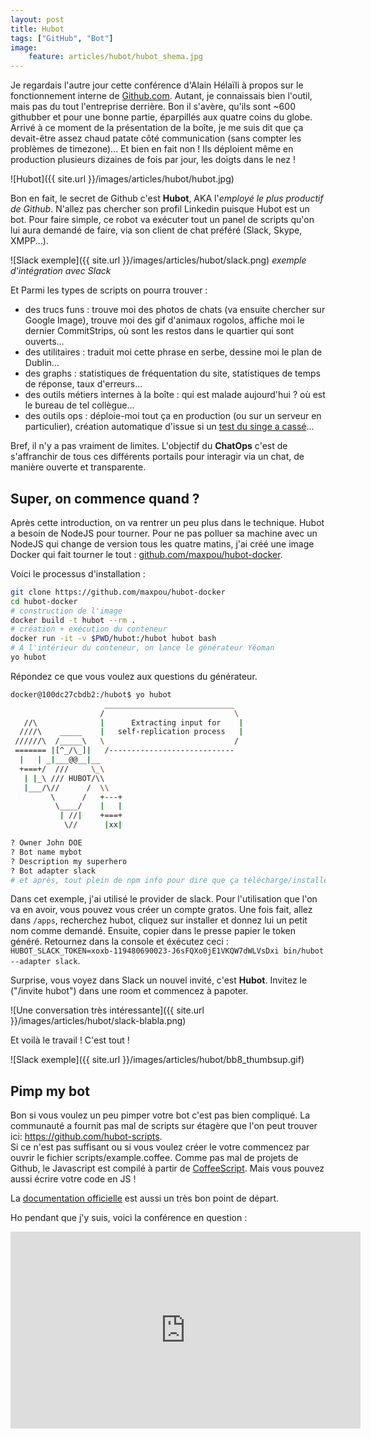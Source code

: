 ```yaml
---
layout: post
title: Hubot
tags: ["GitHub", "Bot"]
image:
    feature: articles/hubot/hubot_shema.jpg
---
```


Je regardais l'autre jour cette conférence d'Alain Hélaïli à propos sur le fonctionnement interne de [Github.com](https://github.com). Autant, je connaissais bien l'outil, mais pas du tout l'entreprise derrière. Bon il s'avère, qu'ils sont ~600 githubber et pour une bonne partie, éparpillés aux quatre coins du globe. Arrivé à ce moment de la présentation de la boîte, je me suis dit que ça devait-être assez chaud patate côté communication (sans compter les problèmes de timezone)... Et bien en fait non ! Ils déploient même en production plusieurs dizaines de fois par jour, les doigts dans le nez !

![Hubot]({{ site.url }}/images/articles/hubot/hubot.jpg)

Bon en fait, le secret de Github c'est **Hubot**, AKA l'*employé le plus productif de Github*. N'allez pas chercher son profil Linkedin puisque Hubot est un bot. Pour faire simple, ce robot va exécuter tout un panel de scripts qu'on lui aura demandé de faire, via son client de chat préféré (Slack, Skype, XMPP...).

![Slack exemple]({{ site.url }}/images/articles/hubot/slack.png)
*exemple d'intégration avec Slack*

Et Parmi les types de scripts on pourra trouver :

* des trucs funs : trouve moi des photos de chats (va ensuite chercher sur Google Image), trouve moi des gif d'animaux rogolos, affiche moi le dernier CommitStrips, où sont les restos dans le quartier qui sont ouverts...
* des utilitaires : traduit moi cette phrase en serbe, dessine moi le plan de Dublin...
* des graphs : statistiques de fréquentation du site, statistiques de temps de réponse, taux d'erreurs...
* des outils métiers internes à la boîte : qui est malade aujourd'hui ? où est le bureau de tel collègue...
* des outils ops : déploie-moi tout ça en production (ou sur un serveur en particulier), création automatique d'issue si un [test du singe a cassé](https://github.com/marmelab/gremlins.js/)...

Bref, il n'y a pas vraiment de limites.
L'objectif du **ChatOps** c'est de s'affranchir de tous ces différents portails pour interagir via un chat, de manière ouverte et transparente.


## Super, on commence quand ?

Après cette introduction, on va rentrer un peu plus dans le technique.
Hubot a besoin de NodeJS pour tourner. Pour ne pas polluer sa machine avec un NodeJS qui change de version tous les quatre matins, j'ai créé une image Docker qui fait tourner le tout : [github.com/maxpou/hubot-docker](https://github.com/maxpou/hubot-docker).

Voici le processus d'installation :

```bash
git clone https://github.com/maxpou/hubot-docker
cd hubot-docker
# construction de l'image
docker build -t hubot --rm .
# création + exécution du conteneur
docker run -it -v $PWD/hubot:/hubot hubot bash
# A l'intérieur du conteneur, on lance le générateur Yéoman
yo hubot
```

Répondez ce que vous voulez aux questions du générateur.

```bash
docker@100dc27cbdb2:/hubot$ yo hubot
                     _____________________________  
                    /                             \
   //\              |      Extracting input for    |
  ////\    _____    |   self-replication process   |
 //////\  /_____\   \                             /
 ======= |[^_/\_]|   /----------------------------  
  |   | _|___@@__|__                                
  +===+/  ///     \_\                               
   | |_\ /// HUBOT/\\                             
   |___/\//      /  \\                            
         \      /   +---+                            
          \____/    |   |                            
           | //|    +===+                            
            \//      |xx|                            

? Owner John DOE
? Bot name mybot
? Description my superhero
? Bot adapter slack
# et après, tout plein de npm info pour dire que ça télécharge/installe
```

Dans cet exemple, j'ai utilisé le provider de slack. Pour l'utilisation que l'on va en avoir, vous pouvez vous créer un compte gratos.
Une fois fait, allez dans `/apps`, recherchez hubot, cliquez sur installer et donnez lui un petit nom comme demandé.
Ensuite, copier dans le presse papier le token généré. Retournez dans la console et éxécutez ceci : `HUBOT_SLACK_TOKEN=xoxb-119480690023-J6sFQXo0jE1VKQW7dWLVsDxi bin/hubot --adapter slack`.

Surprise, vous voyez dans Slack un nouvel invité, c'est **Hubot**. Invitez le ("/invite hubot") dans une room et commencez à papoter.

![Une conversation très intéressante]({{ site.url }}/images/articles/hubot/slack-blabla.png)

Et voilà le travail ! C'est tout !

![Slack exemple]({{ site.url }}/images/articles/hubot/bb8_thumbsup.gif)

## Pimp my bot

Bon si vous voulez un peu pimper votre bot c'est pas bien compliqué. La communauté a fournit pas mal de scripts sur étagère que l'on peut trouver ici: https://github.com/hubot-scripts.  
Si ce n'est pas suffisant ou si vous voulez créer le votre commencez par ouvrir le fichier scripts/example.coffee. Comme pas mal de projets de Github, le Javascript est compilé à partir de [CoffeeScript](http://coffeescript.org/). Mais vous pouvez aussi écrire votre code en JS !

La [documentation officielle](https://hubot.github.com/docs/scripting/) est aussi un très bon point de départ.


Ho pendant que j'y suis, voici la conférence en question :

<iframe width="560" height="315" src="https://www.youtube.com/embed/jCwzf9adAtE" frameborder="0" allowfullscreen></iframe>
